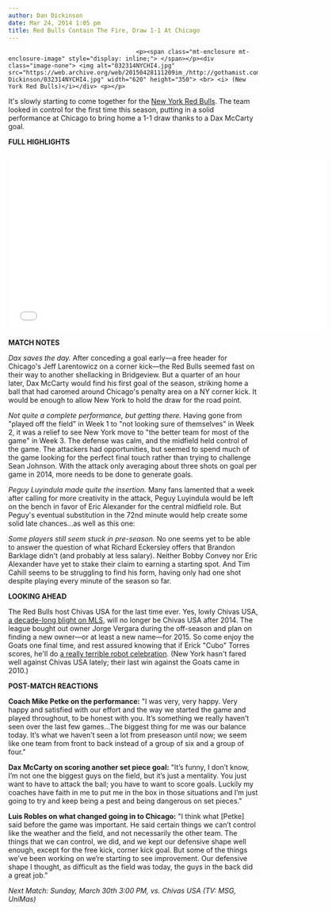 ```yaml
---
author: Dan Dickinson
date: Mar 24, 2014 1:05 pm
title: Red Bulls Contain The Fire, Draw 1-1 At Chicago
---
```


	
										<p><span class="mt-enclosure mt-enclosure-image" style="display: inline;"> </span></p><div class="image-none"> <img alt="032314NYCHI4.jpg" src="https://web.archive.org/web/20150428111209im_/http://gothamist.com/attachments/Dan Dickinson/032314NYCHI4.jpg" width="620" height="350"> <br> <i> (New York Red Bulls)</i></div> <p></p>

<p>It&apos;s slowly starting to come together for the <a href="https://web.archive.org/web/20150428111209/http://gothamist.com/tags/redbulls">New York Red Bulls</a>.  The team looked in control for the first time this season, putting in a solid performance at Chicago to bring home a 1-1 draw thanks to a Dax McCarty goal.</p>

<p><strong>FULL HIGHLIGHTS</strong></p>

<p><iframe width="640" height="360" src="//web.archive.org/web/20150428111209if_/http://www.youtube.com/embed/k-4HZNI7LQI?rel=0" frameborder="0" allowfullscreen></iframe></p>

<p><strong>MATCH NOTES</strong></p>

<p><em>Dax saves the day.</em>  After conceding a goal early&#x2014;a free header for Chicago&apos;s Jeff Larentowicz on a corner kick&#x2014;the Red Bulls seemed fast on their way to another shellacking in Bridgeview.  But a quarter of an hour later, Dax McCarty would find his first goal of the season, striking home a ball that had caromed around Chicago&apos;s penalty area on a NY corner kick.  It would be enough to allow New York to hold the draw for the road point.</p>

<p><em>Not quite a complete performance, but getting there.</em>  Having gone from &quot;played off the field&quot; in Week 1 to &quot;not looking sure of themselves&quot; in Week 2, it was a relief to see New York move to &quot;the better team for most of the game&quot; in Week 3.  The defense was calm, and the midfield held control of the game.  The attackers had opportunities, but seemed to spend much of the game looking for the perfect final touch rather than trying to challenge Sean Johnson.  With the attack only averaging about three shots on goal per game in 2014, more needs to be done to generate goals.</p>

<p><em>Peguy Luyindula made quite the insertion.</em>  Many fans lamented that a week after calling for more creativity in the attack, Peguy Luyindula would be left on the bench in favor of Eric Alexander for the central midfield role.  But Peguy&apos;s eventual substitution in the 72nd minute would help create some solid late chances...as well as this one:</p>

<p><script height="349px" width="619px" src="https://web.archive.org/web/20150428111209js_/http://player.ooyala.com/iframe.js#ec=5kbGpjbDq5GrW7PoI4vpsb11lnNhWUwb&amp;pbid=1217310cfc944c6abc338a459554666"></script></p>

<p><em>Some players still seem stuck in pre-season.</em>  No one seems yet to be able to answer the question of what Richard Eckersley offers that Brandon Barklage didn&apos;t (and probably at less salary).  Neither Bobby Convey nor Eric Alexander have yet to stake their claim to earning a starting spot.  And Tim Cahill seems to be struggling to find his form, having only had one shot  despite playing every minute of the season so far.</p>

<p><strong>LOOKING AHEAD</strong></p>

<p>The Red Bulls host Chivas USA for the last time ever.  Yes, lowly Chivas USA, <a href="https://web.archive.org/web/20150428111209/http://www.sbnation.com/soccer/2014/2/24/5441624/Chivas-USA-sold-jorge-vergara-legacy">a decade-long blight on MLS</a>, will no longer be Chivas USA after 2014.  The league bought out owner Jorge Vergara during the off-season and plan on finding a new owner&#x2014;or at least a new name&#x2014;for 2015.  So come enjoy the Goats one final time, and rest assured knowing that if Erick &quot;Cubo&quot; Torres scores, he&apos;ll do <a href="https://web.archive.org/web/20150428111209/https://www.youtube.com/watch?v=O6gIrl4r3R0">a really terrible robot celebration</a>.  (New York hasn&apos;t fared well against Chivas USA lately; their last win against the Goats came in 2010.)</p>

<p><strong>POST-MATCH REACTIONS</strong></p>

<p><strong>Coach Mike Petke on the performance:</strong> &quot;I was very, very happy.  Very happy and satisfied with our effort and the way we started the game and played throughout, to be honest with you.  It&#x2019;s something we really haven&#x2019;t seen over the last few games...The biggest thing for me was our balance today.  It&#x2019;s what we haven&#x2019;t seen a lot from preseason until now; we seem like one team from front to back instead of a group of six and a group of four.&quot;</p>

<p><strong>Dax McCarty on scoring another set piece goal:</strong> &quot;It&#x2019;s funny, I don&#x2019;t know, I&#x2019;m not one the biggest guys on the field, but it&#x2019;s just a mentality.  You just want to have to attack the ball; you have to want to score goals.  Luckily my coaches have faith in me to put me in the box in those situations and I&#x2019;m just going to try and keep being a pest and being dangerous on set pieces.&quot;</p>

<p><strong>Luis Robles on what changed going in to Chicago:</strong> &quot;I think what [Petke] said before the game was important.  He said certain things we can&#x2019;t control like the weather and the field, and not necessarily the other team.  The things that we can control, we did, and we kept our defensive shape well enough, except for the free kick, corner kick goal.  But some of the things we&#x2019;ve been working on we&#x2019;re starting to see improvement.  Our defensive shape I thought, as difficult as the field was today, the guys in the back did a great job.&quot;</p>

<p><em>Next Match: Sunday, March 30th 3:00 PM, vs. Chivas USA (TV: MSG, UniMas)</em></p>					
										
									
				